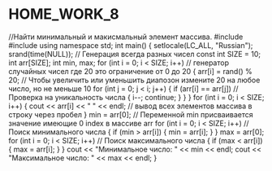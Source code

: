 # HOME_WORK_8
//Найти минимальный и макисмальный элемент массива.
#include <iostream>
#include <ctime>
using namespace std;
int main()
{
	setlocale(LC_ALL, "Russian");
	srand(time(NULL)); // Генерация всегда разных чисел
	const int SIZE = 10;
	int arr[SIZE];
	int min, max;
	for (int i = 0; i < SIZE; i++) // генератор случайных чисел где 20 это ограничение от 0 до 20
	{
		arr[i] = rand() % 20; // Чтобы увеличить или уменьшить диапозон измените 20 на любое число, но не меньше 10 
		for (int j = 0; j < i; j++)
		{
			if (arr[i] == arr[j]) // Проверка на уникальность числа
			{
				i--;
				continue;
			}
		}
	}
	for (int i = 0; i < SIZE; i++)
	{
		cout << arr[i] << " " << endl; // вывод всех элементов массива в строку через пробел
	}
	min = arr[0]; // Переменной min присваивается значение имеющие 0 index в массиве arr
	for (int i = 0; i < SIZE; i++) // Поиск минимального числа
	{
		if (min > arr[i])
		{
			min = arr[i];
		}
	}
	max = arr[0];
	for (int i = 0; i < SIZE; i++) // Поиск максимального числа
	{
		if (max < arr[i])
		{
			max = arr[i];
		}
	}
	cout << "Минимальное число: " << min << endl;
	cout << "Максимальное число: " << max << endl;
}
